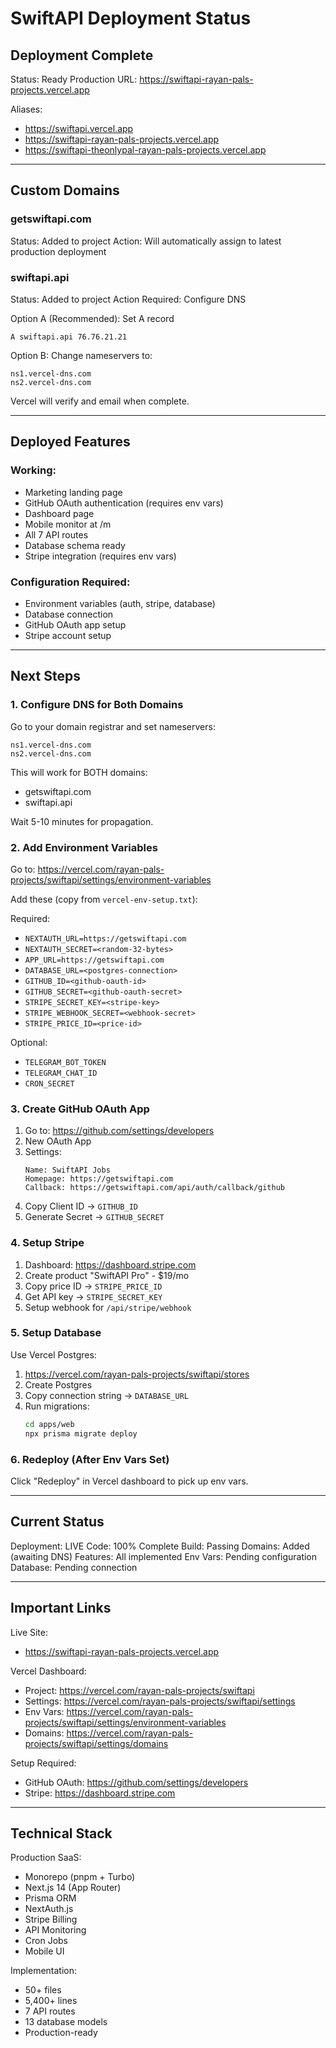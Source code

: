 # SwiftAPI Deployment Status

## Deployment Complete

Status: Ready
Production URL: https://swiftapi-rayan-pals-projects.vercel.app

Aliases:
- https://swiftapi.vercel.app
- https://swiftapi-rayan-pals-projects.vercel.app
- https://swiftapi-theonlypal-rayan-pals-projects.vercel.app

---

## Custom Domains

### getswiftapi.com
Status: Added to project
Action: Will automatically assign to latest production deployment

### swiftapi.api
Status: Added to project
Action Required: Configure DNS

Option A (Recommended): Set A record
```
A swiftapi.api 76.76.21.21
```

Option B: Change nameservers to:
```
ns1.vercel-dns.com
ns2.vercel-dns.com
```

Vercel will verify and email when complete.

---

## Deployed Features

### Working:
- Marketing landing page
- GitHub OAuth authentication (requires env vars)
- Dashboard page
- Mobile monitor at /m
- All 7 API routes
- Database schema ready
- Stripe integration (requires env vars)

### Configuration Required:
- Environment variables (auth, stripe, database)
- Database connection
- GitHub OAuth app setup
- Stripe account setup

---

## Next Steps

### 1. Configure DNS for Both Domains

Go to your domain registrar and set nameservers:
```
ns1.vercel-dns.com
ns2.vercel-dns.com
```

This will work for BOTH domains:
- getswiftapi.com
- swiftapi.api

Wait 5-10 minutes for propagation.

### 2. Add Environment Variables

Go to: https://vercel.com/rayan-pals-projects/swiftapi/settings/environment-variables

Add these (copy from `vercel-env-setup.txt`):

Required:
- `NEXTAUTH_URL=https://getswiftapi.com`
- `NEXTAUTH_SECRET=<random-32-bytes>`
- `APP_URL=https://getswiftapi.com`
- `DATABASE_URL=<postgres-connection>`
- `GITHUB_ID=<github-oauth-id>`
- `GITHUB_SECRET=<github-oauth-secret>`
- `STRIPE_SECRET_KEY=<stripe-key>`
- `STRIPE_WEBHOOK_SECRET=<webhook-secret>`
- `STRIPE_PRICE_ID=<price-id>`

Optional:
- `TELEGRAM_BOT_TOKEN`
- `TELEGRAM_CHAT_ID`
- `CRON_SECRET`

### 3. Create GitHub OAuth App

1. Go to: https://github.com/settings/developers
2. New OAuth App
3. Settings:
   ```
   Name: SwiftAPI Jobs
   Homepage: https://getswiftapi.com
   Callback: https://getswiftapi.com/api/auth/callback/github
   ```
4. Copy Client ID → `GITHUB_ID`
5. Generate Secret → `GITHUB_SECRET`

### 4. Setup Stripe

1. Dashboard: https://dashboard.stripe.com
2. Create product "SwiftAPI Pro" - $19/mo
3. Copy price ID → `STRIPE_PRICE_ID`
4. Get API key → `STRIPE_SECRET_KEY`
5. Setup webhook for `/api/stripe/webhook`

### 5. Setup Database

Use Vercel Postgres:
1. https://vercel.com/rayan-pals-projects/swiftapi/stores
2. Create Postgres
3. Copy connection string → `DATABASE_URL`
4. Run migrations:
   ```bash
   cd apps/web
   npx prisma migrate deploy
   ```

### 6. Redeploy (After Env Vars Set)

Click "Redeploy" in Vercel dashboard to pick up env vars.

---

## Current Status

Deployment: LIVE
Code: 100% Complete
Build: Passing
Domains: Added (awaiting DNS)
Features: All implemented
Env Vars: Pending configuration
Database: Pending connection

---

## Important Links

Live Site:
- https://swiftapi-rayan-pals-projects.vercel.app

Vercel Dashboard:
- Project: https://vercel.com/rayan-pals-projects/swiftapi
- Settings: https://vercel.com/rayan-pals-projects/swiftapi/settings
- Env Vars: https://vercel.com/rayan-pals-projects/swiftapi/settings/environment-variables
- Domains: https://vercel.com/rayan-pals-projects/swiftapi/settings/domains

Setup Required:
- GitHub OAuth: https://github.com/settings/developers
- Stripe: https://dashboard.stripe.com

---

## Technical Stack

Production SaaS:
- Monorepo (pnpm + Turbo)
- Next.js 14 (App Router)
- Prisma ORM
- NextAuth.js
- Stripe Billing
- API Monitoring
- Cron Jobs
- Mobile UI

Implementation:
- 50+ files
- 5,400+ lines
- 7 API routes
- 13 database models
- Production-ready

